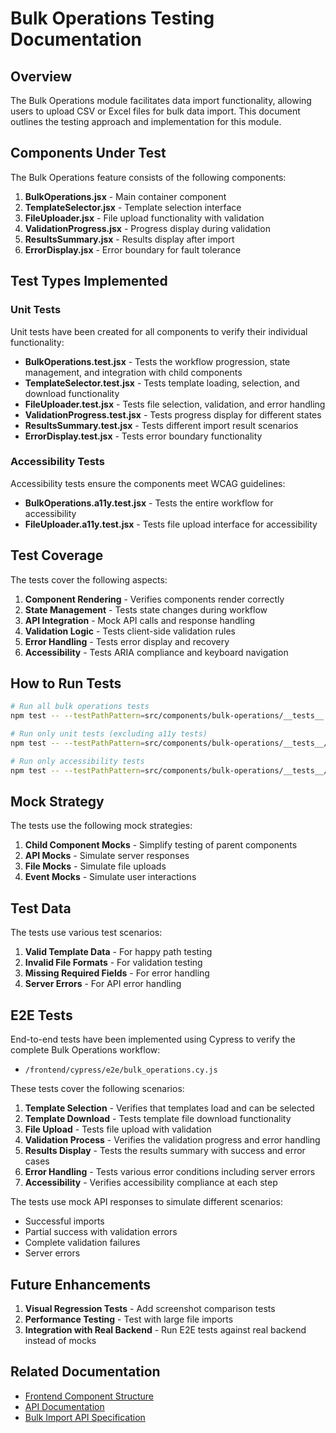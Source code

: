 # Bulk Operations Testing Documentation

## Overview

The Bulk Operations module facilitates data import functionality, allowing users to upload CSV or Excel files for bulk data import. This document outlines the testing approach and implementation for this module.

## Components Under Test

The Bulk Operations feature consists of the following components:

1. **BulkOperations.jsx** - Main container component
2. **TemplateSelector.jsx** - Template selection interface
3. **FileUploader.jsx** - File upload functionality with validation
4. **ValidationProgress.jsx** - Progress display during validation
5. **ResultsSummary.jsx** - Results display after import
6. **ErrorDisplay.jsx** - Error boundary for fault tolerance

## Test Types Implemented

### Unit Tests

Unit tests have been created for all components to verify their individual functionality:

- **BulkOperations.test.jsx** - Tests the workflow progression, state management, and integration with child components
- **TemplateSelector.test.jsx** - Tests template loading, selection, and download functionality
- **FileUploader.test.jsx** - Tests file selection, validation, and error handling
- **ValidationProgress.test.jsx** - Tests progress display for different states
- **ResultsSummary.test.jsx** - Tests different import result scenarios
- **ErrorDisplay.test.jsx** - Tests error boundary functionality

### Accessibility Tests

Accessibility tests ensure the components meet WCAG guidelines:

- **BulkOperations.a11y.test.jsx** - Tests the entire workflow for accessibility
- **FileUploader.a11y.test.jsx** - Tests file upload interface for accessibility

## Test Coverage

The tests cover the following aspects:

1. **Component Rendering** - Verifies components render correctly
2. **State Management** - Tests state changes during workflow
3. **API Integration** - Mock API calls and response handling
4. **Validation Logic** - Tests client-side validation rules
5. **Error Handling** - Tests error display and recovery
6. **Accessibility** - Tests ARIA compliance and keyboard navigation

## How to Run Tests

```bash
# Run all bulk operations tests
npm test -- --testPathPattern=src/components/bulk-operations/__tests__

# Run only unit tests (excluding a11y tests)
npm test -- --testPathPattern=src/components/bulk-operations/__tests__/.*\.test\.jsx$ --testPathIgnorePatterns=a11y

# Run only accessibility tests
npm test -- --testPathPattern=src/components/bulk-operations/__tests__/.*\.a11y\.test\.jsx$
```

## Mock Strategy

The tests use the following mock strategies:

1. **Child Component Mocks** - Simplify testing of parent components
2. **API Mocks** - Simulate server responses
3. **File Mocks** - Simulate file uploads
4. **Event Mocks** - Simulate user interactions

## Test Data

The tests use various test scenarios:

1. **Valid Template Data** - For happy path testing
2. **Invalid File Formats** - For validation testing
3. **Missing Required Fields** - For error handling
4. **Server Errors** - For API error handling

## E2E Tests

End-to-end tests have been implemented using Cypress to verify the complete Bulk Operations workflow:

- `/frontend/cypress/e2e/bulk_operations.cy.js`

These tests cover the following scenarios:

1. **Template Selection** - Verifies that templates load and can be selected
2. **Template Download** - Tests template file download functionality
3. **File Upload** - Tests file upload with validation
4. **Validation Process** - Verifies the validation progress and error handling
5. **Results Display** - Tests the results summary with success and error cases
6. **Error Handling** - Tests various error conditions including server errors
7. **Accessibility** - Verifies accessibility compliance at each step

The tests use mock API responses to simulate different scenarios:
- Successful imports
- Partial success with validation errors
- Complete validation failures
- Server errors

## Future Enhancements

1. **Visual Regression Tests** - Add screenshot comparison tests
2. **Performance Testing** - Test with large file imports
3. **Integration with Real Backend** - Run E2E tests against real backend instead of mocks

## Related Documentation

- [Frontend Component Structure](../frontend/README.md)
- [API Documentation](../api/README.md)
- [Bulk Import API Specification](../api/README.md#bulk-import-api)